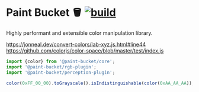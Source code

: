 # Paint Bucket 🪣 [![build](https://github.com/smikhalevski/paint-bucket/actions/workflows/master.yml/badge.svg?branch=master&event=push)](https://github.com/smikhalevski/paint-bucket/actions/workflows/master.yml)

Highly performant and extensible color manipulation library.

https://jonneal.dev/convert-colors/lab-xyz.js.html#line44
https://github.com/colorjs/color-space/blob/master/test/index.js

```ts
import {color} from '@paint-bucket/core';
import '@paint-bucket/rgb-plugin';
import '@paint-bucket/perception-plugin';

color(0xFF_00_00).toGrayscale().isIndistinguishable(color(0xAA_AA_AA)); // → true
```
